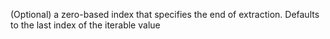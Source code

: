 (Optional) a zero-based index that specifies the end of extraction. Defaults to the last
index of the iterable value
